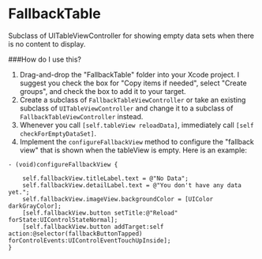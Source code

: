 # FallbackTable
Subclass of UITableViewController for showing empty data sets when there is no content to display.

###How do I use this?

1. Drag-and-drop the "FallbackTable" folder into your Xcode project. I suggest you check the box for "Copy items if needed", select "Create groups", and check the box to add it to your target.
2. Create a subclass of `FallbackTableViewController` or take an existing subclass of `UITableViewController` and change it to a subclass of `FallbackTableViewController` instead.
3. Whenever you call `[self.tableView reloadData]`, immediately call `[self checkForEmptyDataSet]`.
4. Implement the `configureFallbackView` method to configure the "fallback view" that is shown when the tableView is empty. Here is an example:

```objc
- (void)configureFallbackView {
    
    self.fallbackView.titleLabel.text = @"No Data";
    self.fallbackView.detailLabel.text = @"You don't have any data yet.";
    self.fallbackView.imageView.backgroundColor = [UIColor darkGrayColor];
    [self.fallbackView.button setTitle:@"Reload" forState:UIControlStateNormal];
    [self.fallbackView.button addTarget:self action:@selector(fallbackButtonTapped) forControlEvents:UIControlEventTouchUpInside];
}
```
